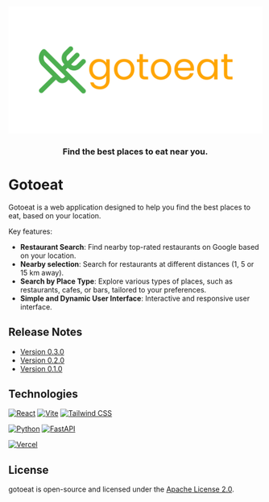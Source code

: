 <div align="center">

![Banner](./images/banner.png)

### **Find the best places to eat near you.**

</div>

# Gotoeat

Gotoeat is a web application designed to help you find the best places to eat, based on your location.

Key features:

- **Restaurant Search**: Find nearby top-rated restaurants on Google based on your location.
- **Nearby selection**: Search for restaurants at different distances (1, 5 or 15 km away).
- **Search by Place Type**: Explore various types of places, such as restaurants, cafes, or bars, tailored to your preferences. 
- **Simple and Dynamic User Interface**: Interactive and responsive user interface.


## Release Notes

- [Version 0.3.0](./release-notes/version-0.3.0.md)
- [Version 0.2.0](./release-notes/version-0.2.0.md)
- [Version 0.1.0](./release-notes/version-0.1.0.md)


## Technologies

[![React](https://img.shields.io/badge/React-61DAFB?style=for-the-badge&logo=react&logoColor=white&labelColor=101010)](https://reactjs.org/)
[![Vite](https://img.shields.io/badge/Vite-646CFF?style=for-the-badge&logo=vite&logoColor=white&labelColor=101010)](https://vitejs.dev/)
[![Tailwind CSS](https://img.shields.io/badge/Tailwind_CSS-38B2AC?style=for-the-badge&logo=tailwind-css&logoColor=white&labelColor=101010)](https://tailwindcss.com/)

[![Python](https://img.shields.io/badge/Python-yellow?style=for-the-badge&logo=python&logoColor=white&labelColor=101010)](https://python.org)
[![FastAPI](https://img.shields.io/badge/FastAPI-009688?style=for-the-badge&logo=fastapi&logoColor=white&labelColor=101010)](https://python.org)

[![Vercel](https://img.shields.io/badge/Vercel-000000?style=for-the-badge&logo=vercel&logoColor=white&labelColor=101010)](https://vercel.com/)


## License 

gotoeat is open-source and licensed under the [Apache License 2.0](LICENSE).
